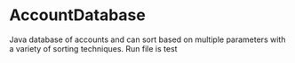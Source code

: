 # AccountDatabase
Java database of accounts and can sort based on multiple parameters with a variety of sorting techniques. Run file is test 
